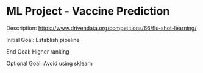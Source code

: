 # ML Project - Vaccine Prediction
Description: https://www.drivendata.org/competitions/66/flu-shot-learning/

Initial Goal: Establish pipeline

End Goal: Higher ranking

Optional Goal: Avoid using sklearn
